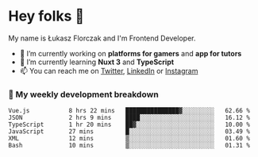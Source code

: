 # Hey folks 👋

My name is Łukasz Florczak and I'm Frontend Developer. 

- 🔭 I’m currently working on **platforms for gamers** and **app for tutors**
- 🌱 I’m currently learning **Nuxt 3** and **TypeScript**
- 📫 You can reach me on [Twitter](https://twitter.com/lukaszflorczak), [LinkedIn](https://pl.linkedin.com/in/lukasz-florczak) or [Instagram](https://instagram.com/lukaszflorczak)


### 🧮 My weekly development breakdown

<!--START_SECTION:waka-->

```text
Vue.js           8 hrs 22 mins   ███████████████▓░░░░░░░░░   62.66 %
JSON             2 hrs 9 mins    ████░░░░░░░░░░░░░░░░░░░░░   16.12 %
TypeScript       1 hr 20 mins    ██▓░░░░░░░░░░░░░░░░░░░░░░   10.00 %
JavaScript       27 mins         █░░░░░░░░░░░░░░░░░░░░░░░░   03.49 %
XML              12 mins         ▒░░░░░░░░░░░░░░░░░░░░░░░░   01.60 %
Bash             10 mins         ▒░░░░░░░░░░░░░░░░░░░░░░░░   01.31 %
```

<!--END_SECTION:waka-->

<!--
**lukaszflorczak/lukaszflorczak** is a ✨ _special_ ✨ repository because its `README.md` (this file) appears on your GitHub profile.

Here are some ideas to get you started:

- 🔭 I’m currently working on ...
- 🌱 I’m currently learning ...
- 👯 I’m looking to collaborate on ...
- 🤔 I’m looking for help with ...
- 💬 Ask me about ...
- 📫 How to reach me: ...
- 😄 Pronouns: ...
- ⚡ Fun fact: ...
-->
